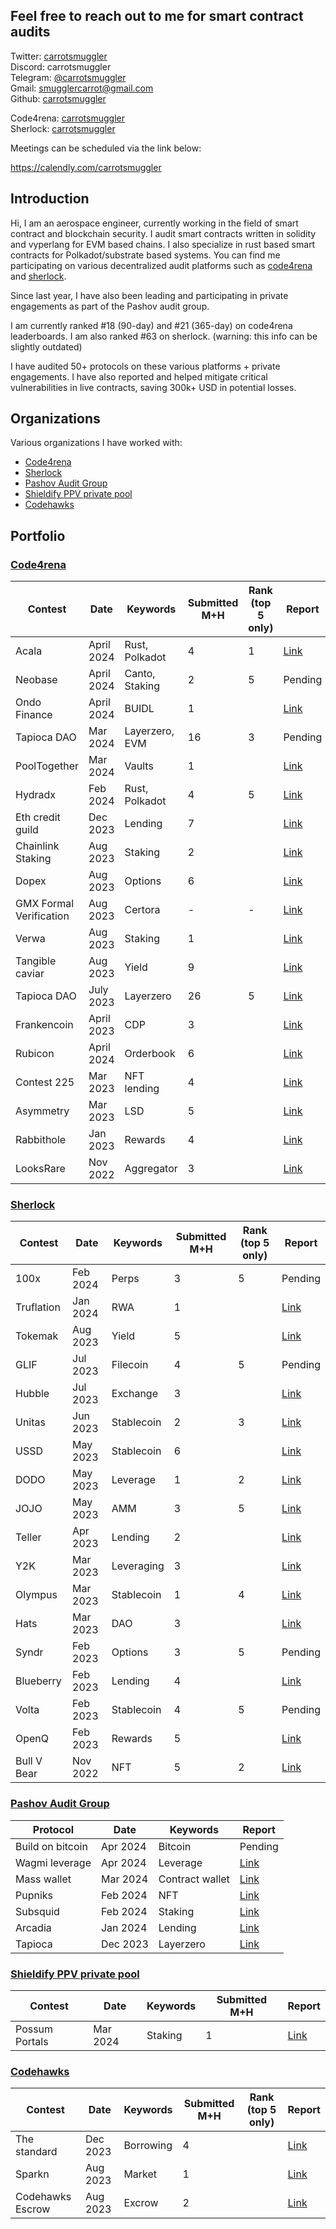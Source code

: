 ## Feel free to reach out to me for smart contract audits

Twitter: [carrotsmuggler](https://twitter.com/CarrotSmuggler)\
Discord: carrotsmuggler\
Telegram: [@carrotsmuggler](https://t.me/carrotsmuggler)\
Gmail: smugglercarrot@gmail.com\
Github: [carrotsmuggler](https://github.com/carrotsmuggler)

Code4rena: [carrotsmuggler](https://code4rena.com/@carrotsmuggler)\
Sherlock: [carrotsmuggler](https://audits.sherlock.xyz/watson/carrotsmuggler)

Meetings can be scheduled via the link below:

https://calendly.com/carrotsmuggler

## Introduction

Hi, I am an aerospace engineer, currently working in the field of smart contract and blockchain security. I audit smart contracts written in solidity and vyperlang for EVM based chains. I also specialize in rust based smart contracts for Polkadot/substrate based systems. You can find me participating on various decentralized audit platforms such as [code4rena](https://code4rena.com/@carrotsmuggler) and [sherlock](https://audits.sherlock.xyz/watson/carrotsmuggler).

Since last year, I have also been leading and participating in private engagements as part of the Pashov audit group.

I am currently ranked #18 (90-day) and #21 (365-day) on code4rena leaderboards. I am also ranked #63 on sherlock. (warning: this info can be slightly outdated)

I have audited 50+ protocols on these various platforms + private engagements. I have also reported and helped mitigate critical vulnerabilities in live contracts, saving 300k+ USD in potential losses.

## Organizations

Various organizations I have worked with:

-   [Code4rena](#code4rena)
-   [Sherlock](#sherlock)
-   [Pashov Audit Group](#pashov-audit-group)
-   [Shieldify PPV private pool](#shieldify-ppv-private-pool)
-   [Codehawks](#codehawks)

## Portfolio

### [Code4rena](https://code4rena.com/@carrotsmuggler)

| Contest                 | Date       | Keywords       | Submitted M+H | Rank (top 5 only) | Report                                                                        |
| ----------------------- | ---------- | -------------- | ------------- | ----------------- | ----------------------------------------------------------------------------- |
| Acala                   | April 2024 | Rust, Polkadot | 4             | 1                 | [Link](https://code4rena.com/audits/2024-03-acala#top)                        |
| Neobase                 | April 2024 | Canto, Staking | 2             | 5                 | Pending                                                                       |
| Ondo Finance            | April 2024 | BUIDL          | 1             |                   | [Link](https://code4rena.com/audits/2024-03-ondo-finance#top)                 |
| Tapioca DAO             | Mar 2024   | Layerzero, EVM | 16            | 3                 | Pending                                                                       |
| PoolTogether            | Mar 2024   | Vaults         | 1             |                   | [Link](https://code4rena.com/audits/2024-03-pooltogether#top)                 |
| Hydradx                 | Feb 2024   | Rust, Polkadot | 4             | 5                 | [Link](https://code4rena.com/audits/2024-02-hydradx#top)                      |
| Eth credit guild        | Dec 2023   | Lending        | 7             |                   | [Link](https://code4rena.com/audits/2023-12-ethereum-credit-guild#top)        |
| Chainlink Staking       | Aug 2023   | Staking        | 2             |                   | [Link](https://code4rena.com/audits/2023-08-chainlink-staking-v02#top)        |
| Dopex                   | Aug 2023   | Options        | 6             |                   | [Link](https://code4rena.com/audits/2023-08-dopex#top)                        |
| GMX Formal Verification | Aug 2023   | Certora        | -             | -                 | [Link](https://code4rena.com/reports/2023-08-gmx-fv)                          |
| Verwa                   | Aug 2023   | Staking        | 1             |                   | [Link](https://code4rena.com/audits/2023-08-verwa#top)                        |
| Tangible caviar         | Aug 2023   | Yield          | 9             |                   | [Link](https://code4rena.com/audits/2023-08-tangible-caviar#top)              |
| Tapioca DAO             | July 2023  | Layerzero      | 26            | 5                 | [Link](https://code4rena.com/audits/2023-07-tapioca-dao#top)                  |
| Frankencoin             | April 2023 | CDP            | 3             |                   | [Link](https://code4rena.com/audits/2023-04-frankencoin#top)                  |
| Rubicon                 | April 2024 | Orderbook      | 6             |                   | [Link](https://code4rena.com/audits/2023-04-rubicon-v2#top)                   |
| Contest 225             | Mar 2023   | NFT lending    | 4             |                   | [Link](https://code4rena.com/audits/2023-03-contest-225-contest#top)          |
| Asymmetry               | Mar 2023   | LSD            | 5             |                   | [Link](https://code4rena.com/audits/2023-03-asymmetry-contest#top)            |
| Rabbithole              | Jan 2023   | Rewards        | 4             |                   | [Link](https://code4rena.com/audits/2023-03-asymmetry-contest#top)            |
| LooksRare               | Nov 2022   | Aggregator     | 3             |                   | [Link](https://code4rena.com/audits/2022-11-looksrare-aggregator-contest#top) |

### [Sherlock](https://audits.sherlock.xyz/watson/carrotsmuggler)

| Contest     | Date     | Keywords   | Submitted M+H | Rank (top 5 only) | Report                                                  |
| ----------- | -------- | ---------- | ------------- | ----------------- | ------------------------------------------------------- |
| 100x        | Feb 2024 | Perps      | 3             | 5                 | Pending                                                 |
| Truflation  | Jan 2024 | RWA        | 1             |                   | [Link](https://audits.sherlock.xyz/contests/151/report) |
| Tokemak     | Aug 2023 | Yield      | 5             |                   | [Link](https://audits.sherlock.xyz/contests/101/report) |
| GLIF        | Jul 2023 | Filecoin   | 4             | 5                 | Pending                                                 |
| Hubble      | Jul 2023 | Exchange   | 3             |                   | [Link](https://audits.sherlock.xyz/contests/72/report)  |
| Unitas      | Jun 2023 | Stablecoin | 2             | 3                 | [Link](https://audits.sherlock.xyz/contests/73/report)  |
| USSD        | May 2023 | Stablecoin | 6             |                   | [Link](https://audits.sherlock.xyz/contests/82/report)  |
| DODO        | May 2023 | Leverage   | 1             | 2                 | [Link](https://audits.sherlock.xyz/contests/78/report)  |
| JOJO        | May 2023 | AMM        | 3             | 5                 | [Link](https://audits.sherlock.xyz/contests/70/report)  |
| Teller      | Apr 2023 | Lending    | 2             |                   | [Link](https://audits.sherlock.xyz/contests/62/report)  |
| Y2K         | Mar 2023 | Leveraging | 3             |                   | [Link](https://audits.sherlock.xyz/contests/57/report)  |
| Olympus     | Mar 2023 | Stablecoin | 1             | 4                 | [Link](https://audits.sherlock.xyz/contests/60/report)  |
| Hats        | Mar 2023 | DAO        | 3             |                   | [Link](https://audits.sherlock.xyz/contests/48/report)  |
| Syndr       | Feb 2023 | Options    | 3             | 5                 | Pending                                                 |
| Blueberry   | Feb 2023 | Lending    | 4             |                   | [Link](https://audits.sherlock.xyz/contests/41/report)  |
| Volta       | Feb 2023 | Stablecoin | 4             | 5                 | Pending                                                 |
| OpenQ       | Feb 2023 | Rewards    | 5             |                   | [Link](https://audits.sherlock.xyz/contests/39/report)  |
| Bull V Bear | Nov 2022 | NFT        | 5             | 2                 | [Link](https://audits.sherlock.xyz/contests/23/report)  |

### [Pashov Audit Group](https://www.pashov.net/)

| Protocol         | Date     | Keywords        | Report                                                                                       |
| ---------------- | -------- | --------------- | -------------------------------------------------------------------------------------------- |
| Build on bitcoin | Apr 2024 | Bitcoin         | Pending                                                                                      |
| Wagmi leverage   | Apr 2024 | Leverage        | [Link](https://github.com/pashov/audits/blob/master/team/pdf/Wagmi-security-review.pdf)      |
| Mass wallet      | Mar 2024 | Contract wallet | [Link](https://github.com/pashov/audits/blob/master/team/pdf/Mass-security-review.pdf)       |
| Pupniks          | Feb 2024 | NFT             | [Link](https://github.com/pashov/audits/blob/master/team/pdf/Pupniks-security-review.pdf)    |
| Subsquid         | Feb 2024 | Staking         | [Link](https://github.com/pashov/audits/blob/master/team/pdf/Subsquid-security-review.pdf)   |
| Arcadia          | Jan 2024 | Lending         | [Link](https://github.com/pashov/audits/blob/master/team/pdf/Arcadia-security-review.pdf)    |
| Tapioca          | Dec 2023 | Layerzero       | [Link](https://github.com/pashov/audits/blob/master/team/pdf/TapiocaDAO-security-review.pdf) |

### [Shieldify PPV private pool](https://www.shieldify.org/)

| Contest        | Date     | Keywords | Submitted M+H | Report                                                                                                             |
| -------------- | -------- | -------- | ------------- | ------------------------------------------------------------------------------------------------------------------ |
| Possum Portals | Mar 2024 | Staking  | 1             | [Link](https://github.com/shieldify-security/audits-portfolio/blob/main/reports/PossumLabs-V2-Security-Review.pdf) |

### [Codehawks](https://www.codehawks.com/profile/clkdvewih0000l909yza1oaop)

| Contest          | Date     | Keywords  | Submitted M+H | Rank (top 5 only) | Report                                                             |
| ---------------- | -------- | --------- | ------------- | ----------------- | ------------------------------------------------------------------ |
| The standard     | Dec 2023 | Borrowing | 4             |                   | [Link](https://www.codehawks.com/report/clql6lvyu0001mnje1xpqcuvl) |
| Sparkn           | Aug 2023 | Market    | 1             |                   | [Link](https://www.codehawks.com/report/cllcnja1h0001lc08z7w0orxx) |
| Codehawks Escrow | Aug 2023 | Excrow    | 2             |                   | [Link](https://www.codehawks.com/report/cljyfxlc40003jq082s0wemya) |
